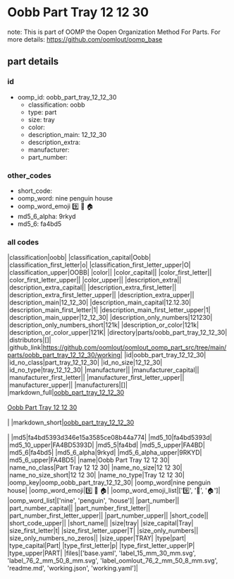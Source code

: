 # Oobb Part Tray 12 12 30  

note: This is part of OOMP the Oopen Organization Method For Parts. For more details: https://github.com/oomlout/oomp_base

##  part details





### id
* oomp_id: oobb_part_tray_12_12_30
  * classification: oobb
  * type: part
  * size: tray
  * color: 
  * description_main: 12_12_30
  * description_extra: 
  * manufacturer: 
  * part_number: 

### other_codes
* short_code: 
* oomp_word: nine penguin house
* oomp_word_emoji :nine: :penguin: :house:
* md5_6_alpha: 9rkyd
* md5_6: fa4bd5

### all codes 
|classification|oobb|
|classification_capital|Oobb|
|classification_first_letter|o|
|classification_first_letter_upper|O|
|classification_upper|OOBB|
|color||
|color_capital||
|color_first_letter||
|color_first_letter_upper||
|color_upper||
|description_extra||
|description_extra_capital||
|description_extra_first_letter||
|description_extra_first_letter_upper||
|description_extra_upper||
|description_main|12_12_30|
|description_main_capital|12.12.30|
|description_main_first_letter|1|
|description_main_first_letter_upper|1|
|description_main_upper|12_12_30|
|description_only_numbers|121230|
|description_only_numbers_short|121k|
|description_or_color|121k|
|description_or_color_upper|121K|
|directory|parts/oobb_part_tray_12_12_30|
|distributors|[]|
|github_link|https://github.com/oomlout/oomlout_oomp_part_src/tree/main/parts/oobb_part_tray_12_12_30/working|
|id|oobb_part_tray_12_12_30|
|id_no_class|part_tray_12_12_30|
|id_no_size|12_12_30|
|id_no_type|tray_12_12_30|
|manufacturer||
|manufacturer_capital||
|manufacturer_first_letter||
|manufacturer_first_letter_upper||
|manufacturer_upper||
|manufacturers|[]|
|markdown_full|[oobb_part_tray_12_12_30](https://github.com/oomlout/oomlout_oomp_part_src/tree/main/parts/oobb_part_tray_12_12_30/working)<br>[](https://github.com/oomlout/oomlout_oomp_part_src/tree/main/parts/oobb_part_tray_12_12_30/working)<br>[Oobb Part Tray 12 12 30](https://github.com/oomlout/oomlout_oomp_part_src/tree/main/parts/oobb_part_tray_12_12_30/working)<br><br>|
|markdown_short|[oobb_part_tray_12_12_30](https://github.com/oomlout/oomlout_oomp_part_src/tree/main/parts/oobb_part_tray_12_12_30/working)<br><br>|
|md5|fa4bd5393d346e15a3585ce08b44a774|
|md5_10|fa4bd5393d|
|md5_10_upper|FA4BD5393D|
|md5_5|fa4bd|
|md5_5_upper|FA4BD|
|md5_6|fa4bd5|
|md5_6_alpha|9rkyd|
|md5_6_alpha_upper|9RKYD|
|md5_6_upper|FA4BD5|
|name|Oobb Part Tray 12 12 30|
|name_no_class|Part Tray 12 12 30|
|name_no_size|12 12 30|
|name_no_size_short|12 12 30|
|name_no_type|Tray 12 12 30|
|oomp_key|oomp_oobb_part_tray_12_12_30|
|oomp_word|nine penguin house|
|oomp_word_emoji|:nine: :penguin: :house:|
|oomp_word_emoji_list|[':nine:', ':penguin:', ':house:']|
|oomp_word_list|['nine', 'penguin', 'house']|
|part_number||
|part_number_capital||
|part_number_first_letter||
|part_number_first_letter_upper||
|part_number_upper||
|short_code||
|short_code_upper||
|short_name||
|size|tray|
|size_capital|Tray|
|size_first_letter|t|
|size_first_letter_upper|T|
|size_only_numbers||
|size_only_numbers_no_zeros||
|size_upper|TRAY|
|type|part|
|type_capital|Part|
|type_first_letter|p|
|type_first_letter_upper|P|
|type_upper|PART|
|files|['base.yaml', 'label_15_mm_30_mm.svg', 'label_76_2_mm_50_8_mm.svg', 'label_oomlout_76_2_mm_50_8_mm.svg', 'readme.md', 'working.json', 'working.yaml']|
